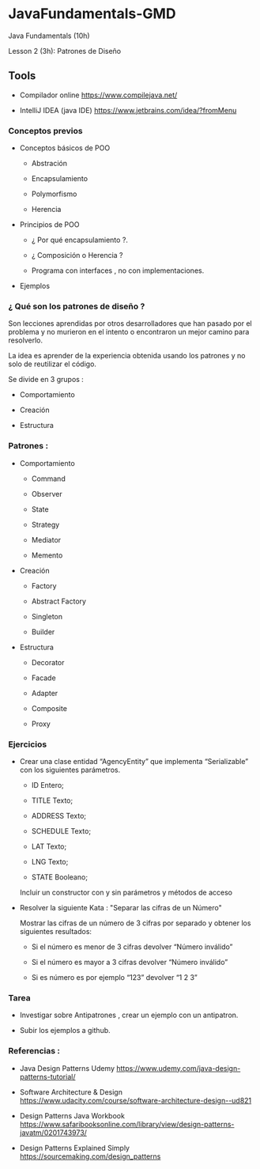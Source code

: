 # JavaFundamentals-GMD
Java Fundamentals (10h)

Lesson 2 (3h): Patrones de Diseño

## Tools
 
 - Compilador online https://www.compilejava.net/
 
 - IntelliJ IDEA (java IDE)  https://www.jetbrains.com/idea/?fromMenu
 
### Conceptos previos
  
  -  Conceptos básicos de POO
  
      * Abstración
      
      * Encapsulamiento
      
      * Polymorfismo
      
      * Herencia
      
  -  Principios de POO
    
       * ¿ Por qué encapsulamiento ?. 
       
       * ¿ Composición o Herencia ?
       
       * Programa con interfaces , no con implementaciones.
       
  - Ejemplos
  
### ¿ Qué son los patrones de diseño ?
 
Son lecciones aprendidas por otros desarrolladores que han pasado por el problema y no murieron en el intento
o encontraron un mejor camino para resolverlo.
 
La idea es aprender de la experiencia obtenida usando los patrones y no solo de reutilizar el código.
 
Se divide en 3 grupos :
 
  * Comportamiento
  
  * Creación
  
  * Estructura
  
### Patrones :
 
 - Comportamiento
 
   * Command
   
   * Observer
   
   * State
   
   * Strategy
   
   * Mediator
   
   * Memento
   
- Creación
 
   * Factory
   
   * Abstract Factory
   
   * Singleton
   
   * Builder
   
- Estructura

   * Decorator
   
   * Facade
   
   * Adapter
   
   * Composite
   
   * Proxy
   
### Ejercicios

 - Crear una clase entidad “AgencyEntity” que implementa “Serializable” con los siguientes parámetros.
 
    * ID Entero;
    
    * TITLE Texto;
    
    * ADDRESS Texto;
    
    * SCHEDULE Texto;
    
    * LAT Texto;
    
    * LNG Texto;
    
    * STATE Booleano;
    
    Incluir un constructor con y sin parámetros  y métodos de acceso
    
- Resolver la siguiente Kata : "Separar las cifras de un Número"

  Mostrar las cifras de un número de  3 cifras por separado y obtener los siguientes resultados: 
  
   * Si el número es menor de 3 cifras devolver “Número inválido”
   
   * Si el número es mayor a 3 cifras devolver “Número inválido”
   
   * Si es número es por ejemplo “123” devolver “1 2 3”

### Tarea
 
 - Investigar sobre Antipatrones , crear un ejemplo con un antipatron.
 
 - Subir los  ejemplos a  github.
 
### Referencias :

- Java Design Patterns Udemy https://www.udemy.com/java-design-patterns-tutorial/

- Software Architecture & Design https://www.udacity.com/course/software-architecture-design--ud821

- Design Patterns Java Workbook  https://www.safaribooksonline.com/library/view/design-patterns-javatm/0201743973/

- Design Patterns Explained Simply https://sourcemaking.com/design_patterns



